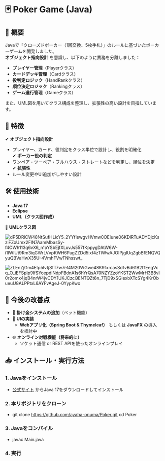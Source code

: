 # 🃏 Poker Game (Java)

## 📌 概要
Javaで「クローズドポーカー（1回交換、5枚手札）」のルールに基づいたポーカーゲームを開発しました。  
**オブジェクト指向設計** を意識し、以下のように責務を分離しました：
- **プレイヤー管理**（Playerクラス）
- **カードデッキ管理**（Cardクラス）
- **役判定ロジック**（HandRankクラス）
- **順位決定ロジック**（Rankingクラス）
- **ゲーム進行管理**（Gameクラス）

また、UML図を用いてクラス構成を整理し、拡張性の高い設計を目指しています。


## 🎯 特徴
✔ **オブジェクト指向設計**  
   - プレイヤー、カード、役判定をクラス単位で設計し、役割を明確化  
✔ **ポーカー役の判定**  
   - ワンペア・ツーペア・フルハウス・ストレートなどを判定し、順位を決定  
✔ **拡張性**  
   - ルール変更やUI追加がしやすい設計  


## 🛠 使用技術
- **Java 17**
- **Eclipse**
- **UML（クラス図作成）**

📌 **UMLクラス図**

![dP5DRiCW48NtSufHLicY5_2YYfIswgvHVmw0OEIune06KDlRTuADYDjcKsziFZxUmx2FIN7AamMbasSy-f4OWh113q6vX6_n1pYSbEjfXLuvJs557fKppygDAtW6W-i1IWlUt9Rm3iqGWrLVvpKWH6PagZZDd5ixf4zTlWwAJOIPjgIUqZgbBfENQVQyuQBVaHwX35U-4VmhFVwTNhsswt_](https://github.com/user-attachments/assets/51fd662a-ab74-47ad-be51-ad364ee2c012)


![ZLEnZjGm4Etp5IvtjSfT7w7ef4M20WGwe48K9fxrcasSo1vBd61B2f1EegVcq_O_iEFSpIp9IfSYoepdlNdpFBdnA1s6hYrQsA70NZYZzoYKST2WwMrH3B8vI0r2omx4jqB4nrW4jvCDY1UKJCzcQENTQZt6n_7TjD9xSGlexbXTcSYg4KrObueuU8ALPPtxL6AYFvAgeJ-0YypKwx](https://github.com/user-attachments/assets/cb16c5f1-7643-4ea1-82e9-ca1bac7eb472)



## 🚀 今後の改善点
- 🏦 **掛け金システムの追加**（ベット機能）
- 🎨 **UIの実装**
  - **Webアプリ化（Spring Boot & Thymeleaf）** もしくは **JavaFX** の導入を検討中   
- 🌐 **オンライン対戦機能（将来的に）**
  - ソケット通信 or REST APIを使ったオンラインプレイ  



## 📥 インストール・実行方法
### 1. Javaをインストール
- [公式サイト](https://www.oracle.com/java/technologies/javase-downloads.html) からJava 17をダウンロードしてインストール

### 2. 本リポジトリをクローン

- git clone https://github.com/ayaha-onuma/Poker.git cd Poker


### 3. Javaをコンパイル

- javac Main.java


### 4. 実行
